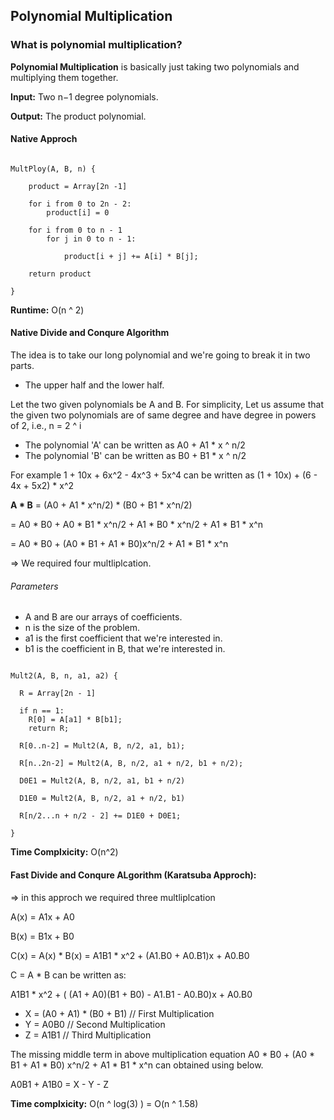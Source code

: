 ## Polynomial Multiplication

### What is polynomial multiplication?

**Polynomial Multiplication** is basically just taking two polynomials and multiplying them together.

**Input:** Two n−1 degree polynomials.

**Output:** The product polynomial.


#### Native Approch

```

MultPloy(A, B, n) {

	product = Array[2n -1]

	for i from 0 to 2n - 2:
		product[i] = 0

	for i from 0 to n - 1
		for j in 0 to n - 1:

			product[i + j] += A[i] * B[j];

	return product

}

```

**Runtime:** O(n ^ 2)

#### Native Divide and Conqure Algorithm

The idea is to take our long polynomial and we're going to break it in two parts.

- The upper half and the lower half.

Let the two given polynomials be A and B.
For simplicity, Let us assume that the given two polynomials are of same degree and have degree in powers of 2, i.e., n = 2 ^ i

- The polynomial 'A' can be written as A0 + A1 * x ^ n/2
- The polynomial 'B' can be written as B0 + B1 * x ^ n/2

For example 1 + 10x + 6x^2 - 4x^3 + 5x^4 can be written as (1 + 10x) + (6 - 4x + 5x2) * x^2

**A * B**  = (A0 + A1 * x^n/2) * (B0 + B1 * x^n/2)

= A0 * B0 + A0 * B1 * x^n/2 + A1 * B0 * x^n/2 + A1 * B1 * x^n

= A0 * B0 + (A0 * B1 + A1 * B0)x^n/2 + A1 * B1 * x^n

=> We required four multliplcation.

###### Parameters

- A and B are our arrays of coefficients.
- n is the size of the problem.
- a1 is the first coefficient that we're interested in.
- b1 is the coefficient in B, that we're interested in.


```

Mult2(A, B, n, a1, a2) {

  R = Array[2n - 1]

  if n == 1:
  	R[0] = A[a1] * B[b1];
  	return R;

  R[0..n-2] = Mult2(A, B, n/2, a1, b1);

  R[n..2n-2] = Mult2(A, B, n/2, a1 + n/2, b1 + n/2);

  D0E1 = Mult2(A, B, n/2, a1, b1 + n/2)

  D1E0 = Mult2(A, B, n/2, a1 + n/2, b1)

  R[n/2...n + n/2 - 2] += D1E0 + D0E1;

}

```

**Time Complxicity:**  O(n^2)


#### Fast Divide and Conqure ALgorithm (Karatsuba Approch):

=> in this approch we required three multliplcation

A(x) = A1x + A0

B(x) = B1x + B0

C(x) = A(x) * B(x) = A1B1 * x^2 + (A1.B0 + A0.B1)x + A0.B0

C = A * B can be written as:

A1B1 * x^2 + ( (A1 + A0)(B1 + B0) - A1.B1 - A0.B0)x + A0.B0

- X = (A0 + A1) * (B0 + B1) // First Multiplication
- Y = A0B0  // Second Multiplication
- Z = A1B1  // Third Multiplication

The missing middle term in above multiplication equation A0 * B0 + (A0 * B1 + A1 * B0) x^n/2 + A1 * B1 * x^n can obtained using below.

A0B1 + A1B0 = X - Y - Z

**Time complxicity:** O(n ^ log(3) ) = O(n ^ 1.58)
